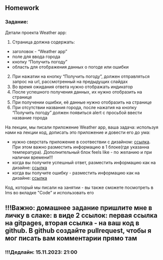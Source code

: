 ## Homework

### Задание:

Детали проекта Weather app:

1. Страница должна содержать:

- заголовок - “Weather app”
- поле для ввода города
- кнопку “Получить погоду”
- область для отображения данных о погоде или ошибки

2. При нажатии на кнопку “Получить погоду”, должен отправляться запрос на url, рассмотренный на предыдущих слайдах
3. Во время ожидания ответа нужно отображать индикатор
4. После успешного получения данных, их нужно отобразить на странице
5. При получении ошибки, её данные нужно отобразить на странице
6. При отсутствии названия города, после нажатия на кнопку “Получить погоду” должен появиться alert с просьбой ввести название города

На лекции, мы писали приложение Weather app, ваша задача: используя нами на лекции код, дописать это приложение и довести его до ума:

- нужно сверстать приложение в соотвествии с дизайном: [ссылка](https://www.figma.com/file/fwgYIR4OoE2eC3UGw5ZUWD/Untitled?type=design&node-id=0-1&mode=design&t=UaRIsgYISKex7cdM-0). При этом важно разместить информацию в 1 блоке(где указанна температура). Дополнительный блок feels like - по желанию и при наличии времени!!!
- когда вы получите успешный ответ, разместить информацию как на дизайне: [ссылка](https://www.figma.com/file/fwgYIR4OoE2eC3UGw5ZUWD/Untitled?type=design&node-id=1-11&mode=design&t=y3tXzB0YROLuMMdg-0)
- когда вы получите ошибку - разместить информацию как на дизайне: [ссылка](https://www.figma.com/file/fwgYIR4OoE2eC3UGw5ZUWD/Untitled?type=design&node-id=1-46&mode=design&t=y3tXzB0YROLuMMdg-0)

Код, который мы писали на занятии - вы также сможете посмотреть в lms во вкладке "Code" и использовать его

## !!!Важно: домашнее задание пришлите мне в личку в слаке: в виде 2 ссылок: первая ссылка на gitpages, вторая ссылка - на ваш код в github. В github создайте pullrequest, чтобы я мог писать вам комментарии прямо там

### !!!Дедлайн: 15.11.2023: 21:00
